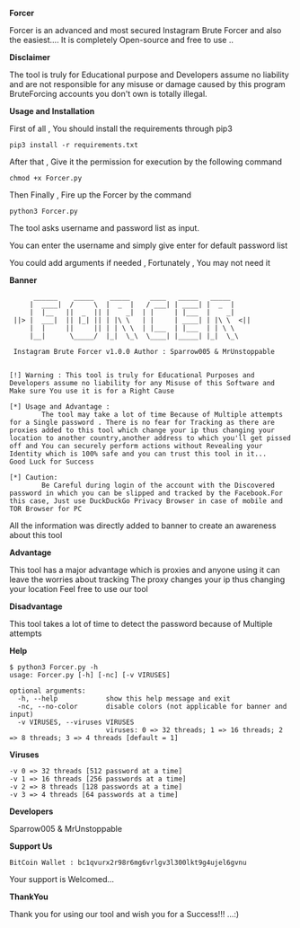 **Forcer**

Forcer is an advanced and most secured Instagram Brute Forcer and also the easiest....
It is completely Open-source and free to use ..

**Disclaimer**

The tool is truly for Educational purpose and Developers assume no liability and are not responsible for any misuse or damage caused by this program
BruteForcing accounts you don't own is totally illegal.  

**Usage and Installation**

First of all , You should install the requirements through pip3
``` 
pip3 install -r requirements.txt
```

After that , Give it the permission for execution by the following command
```
chmod +x Forcer.py
```
Then Finally , Fire up the Forcer by the command 
```
python3 Forcer.py 
```
The tool asks username and password list as input.

You can enter the username and simply give enter for default password list

You could add arguments if needed , Fortunately , You may not need it

**Banner**

```
      ______    _____    _____     ____   _____   _____      
     |  ____|  /     \  |  _  |   / ___| | ____| |  _  |     
     |  |__   ||  _  || |    _|  | |     | |___  |    _|     
 ||> |  ___|  || |_| || | |\ \   | |     | ____| | |\ \  <||
     |  |     ||     || | | \ \  | |___  | |___  | | \ \     
     |__|      \_____/  |_|  \_\  \____| |_____| |_|  \_\    

 Instagram Brute Forcer v1.0.0 Author : Sparrow005 & MrUnstoppable 


[!] Warning : This tool is truly for Educational Purposes and Developers assume no liability for any Misuse of this Software and Make sure You use it is for a Right Cause

[*] Usage and Advantage :
        The tool may take a lot of time Because of Multiple attempts for a Single password . There is no fear for Tracking as there are proxies added to this tool which change your ip thus changing your location to another country,another address to which you'll get pissed off and You can securely perform actions without Revealing your Identity which is 100% safe and you can trust this tool in it...
Good Luck for Success

[*] Caution:                                                                                                               
        Be Careful during login of the account with the Discovered password in which you can be slipped and tracked by the Facebook.For this case, Just use DuckDuckGo Privacy Browser in case of mobile and TOR Browser for PC   
```
All the information was directly added to banner to create an awareness about this tool

**Advantage**

This tool has a major advantage which is proxies and anyone using it can leave the worries about tracking 
The proxy changes your ip thus changing your location
Feel free to use our tool

**Disadvantage**

This tool takes a lot of time to detect the password because of Multiple attempts

**Help**

```
$ python3 Forcer.py -h
usage: Forcer.py [-h] [-nc] [-v VIRUSES]

optional arguments:
  -h, --help            show this help message and exit
  -nc, --no-color       disable colors (not applicable for banner and input)
  -v VIRUSES, --viruses VIRUSES
                        viruses: 0 => 32 threads; 1 => 16 threads; 2 => 8 threads; 3 => 4 threads [default = 1]
```

**Viruses**
```
-v 0 => 32 threads [512 password at a time]
-v 1 => 16 threads [256 passwords at a time]
-v 2 => 8 threads [128 passwords at a time]
-v 3 => 4 threads [64 passwords at a time]
```

**Developers**

Sparrow005 & MrUnstoppable

**Support Us**

```
BitCoin Wallet : bc1qvurx2r98r6mg6vrlgv3l300lkt9g4ujel6gvnu
```
Your support is Welcomed...



**ThankYou**

Thank you for using our tool and wish you for a Success!!! ...:)








